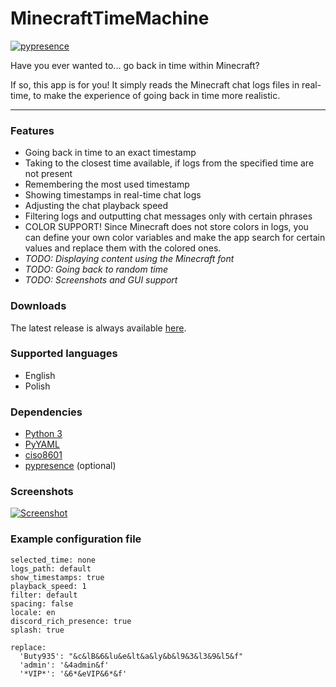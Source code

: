 # MinecraftTimeMachine

[![pypresence](https://img.shields.io/badge/using-pypresence-00bb88.svg?style=flat&logo=discord&logoWidth=20)](https://github.com/qwertyquerty/pypresence)

Have you ever wanted to... go back in time within Minecraft?

If so, this app is for you! It simply reads the Minecraft chat logs files in real-time, to make the experience of going back in time more realistic.


------------



### Features
- Going back in time to an exact timestamp
- Taking to the closest time available, if logs from the specified time are not present
- Remembering the most used timestamp
- Showing timestamps in real-time chat logs
- Adjusting the chat playback speed
- Filtering logs and outputting chat messages only with certain phrases
- COLOR SUPPORT! Since Minecraft does not store colors in logs, you can define your own color variables and make the app search for certain values and replace them with the colored ones.
- *TODO: Displaying content using the Minecraft font*
- *TODO: Going back to random time*
- *TODO: Screenshots and GUI support*

### Downloads
The latest release is always available [here](https://github.com/workonfire/MinecraftTimeMachine/releases "here").

### Supported languages
- English
- Polish

### Dependencies
- [Python 3](https://www.python.org/downloads/ "Python 3")
- [PyYAML](https://pyyaml.org/wiki/PyYAMLDocumentation "PyYAML")
- [ciso8601](https://pypi.org/project/ciso8601/ "ciso8601")
- [pypresence](https://pypi.org/project/pypresence/ "pypresence") (optional)

### Screenshots
[![Screenshot](https://i.imgur.com/tmTHKFZ.png "Screenshot")](https://i.imgur.com/tmTHKFZ.png "Screenshot")

### Example configuration file
    selected_time: none
    logs_path: default
    show_timestamps: true
    playback_speed: 1
    filter: default
    spacing: false
    locale: en
    discord_rich_presence: true
    splash: true
    
    replace:
      'Buty935': "&c&lB&6&lu&e&lt&a&ly&b&l9&3&l3&9&l5&f"
      'admin': '&4admin&f'
      '*VIP*': '&6*&eVIP&6*&f'
